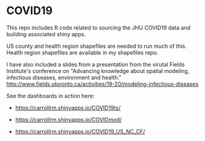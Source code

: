 # COVID19
This repo includes R code related to sourcing the JHU COVID19 data and building associated shiny apps. 

US county and health region shapefiles are needed to run much of this. Health region shapefiles are available in my shapefiles repo. 

I have also included a slides from a presentation from the virutal Fields Institute's conference on "Advancing knowledge about spatial modeling, infectious diseases, environment and health." http://www.fields.utoronto.ca/activities/19-20/modeling-infectious-diseases

See the dashboards in action here: 

- https://carrollrm.shinyapps.io/COVID19ts/

- https://carrollrm.shinyapps.io/COVIDmod/

- https://carrollrm.shinyapps.io/COVID19_US_NC_CF/
